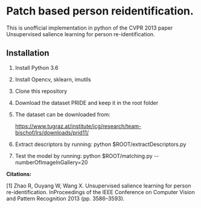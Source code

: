 # Patch based person reidentification.
This is unofficial implementation in python of the CVPR 2013 paper Unsupervised salience learning for person re-identification.

## Installation
1) Install Python 3.6
2) Install Opencv, sklearn, imutils
3) Clone this repository
4) Download the dataset PRIDE and keep it in the root folder
4) The dataset can be downloaded from: 

   https://www.tugraz.at/institute/icg/research/team-bischof/lrs/downloads/prid11/

5) Extract descriptors by running:
   python $ROOT/extractDescriptors.py
6) Test the model by running:
   python $ROOT/matching.py --numberOfImageInGallery=20
    


**Citations:**

[1] Zhao R, Ouyang W, Wang X. Unsupervised salience learning for person re-identification. InProceedings of the IEEE Conference on Computer Vision and Pattern Recognition 2013 (pp. 3586–3593).
